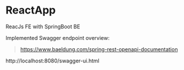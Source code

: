 # ReactApp
ReacJs FE with SpringBoot BE

Implemented Swagger endpoint overview:
> https://www.baeldung.com/spring-rest-openapi-documentation

http://localhost:8080/swagger-ui.html
